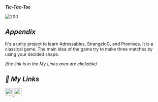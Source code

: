 ***Tic-Tac-Toe***


![200](https://github.com/enginc4n/Tic-Tac-Toe-Clone/assets/76838257/7ee02a68-8862-4bb0-9323-60dd8bff7e78)



## ***Appendix***

 It's a unity project to learn Adressables, StrangeIoC, and Promises. It is a classical game. The main idea of the game try to make three matches by using your decided shape.

 *(the link is in the My Links area are clickable)*



## ***🔗 My Links***

<a href="https://linkedin.com/in/enginc4n" target="_blank">
<img src=https://img.shields.io/badge/linkedin-%231E77B5.svg?&style=for-the-badge&logo=linkedin&logoColor=white alt=linkedin style="margin-bottom: 5px;"height="25" />
<a href="https://enginc4n.itch.io/" target="_blank">
<img src=https://img.shields.io/badge/itchio-enginc4n-critical?logo=Itch.io height="25">
